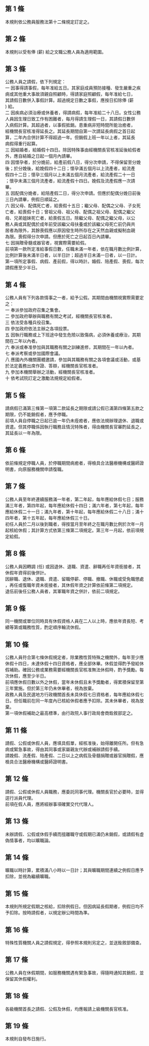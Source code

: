 第 1 條
-------
本規則依公務員服務法第十二條規定訂定之。

第 2 條
-------
本規則以受有俸 (薪) 給之文職公務人員為適用範圍。

第 3 條
-------
公務人員之請假，依下列規定：  
一  因事得請事假，每年准給五日。其家庭成員預防接種、發生嚴重之疾  
    病或其他重大事故須親自照顧時，得請家庭照顧假，每年准給七日，  
    其請假日數併入事假計算。超過規定日數之事假，應按日扣除俸 (薪  
    ) 給。  
二  因疾病必須治療或休養者，得請病假，每年准給二十八日。女性公務  
    人員因生理日致工作有困難者，每月得請生理假一日，其請假日數併  
    入病假計算。其超過者，以事假抵銷。患重病非短時間所能治癒者，  
    經機關長官核准得延長之。其延長期間自第一次請延長病假之首日起  
    算，二年內合併計算不得超過一年。但銷假上班一年以上者，其延長  
    病假得重行起算。  
三  因結婚者，給婚假十四日。除因特殊事由經機關長官核准延後給假者  
    外，應自結婚之日起一個月內請畢。  
四  因懷孕者，於分娩前，給產前假八日，得分次申請，不得保留至分娩  
    後；於分娩後，給娩假四十二日；懷孕滿五個月以上流產者，給流產  
    假四十二日；懷孕三個月以上未滿五個月流產者，給流產假二十一日  
    ；懷孕未滿三個月流產者，給流產假十四日。娩假及流產假應一次請  
    畢。  
五  因配偶分娩者，給陪產假二日，得分次申請。但應於配偶分娩日前後  
    三日內請畢，例假日順延之。  
六  因父母、配偶死亡者，給喪假十五日；繼父母、配偶之父母、子女死  
    亡者，給喪假十日；曾祖父母、祖父母、配偶之祖父母、配偶之繼父  
    母、兄弟姐妹死亡者，給喪假五日。除繼父母、配偶之繼父母，以公  
    務人員或其配偶於成年前受該繼父母扶養或於該繼父母死亡前仍與共  
    居者為限外，其餘喪假應以原因發生時所存在之天然血親或擬制血親  
    為限。喪假得分次申請。但應於死亡之日起百日內請畢。  
七  因捐贈骨髓或器官者，視實際需要給假。  
前項第一款所定准給事假日數，任職未滿一年者，依在職月數比例計算，  
比例計算後未滿半日者，以半日計；超過半日未滿一日者，以一日計。  
第一項所定事假、病假、產前假，得以時計。婚假、陪產假、喪假，每次  
請假應至少半日。

第 4 條
-------
公務人員有下列各款情事之一者，給予公假。其期間由機關視實際需要定  
之：  
一  奉派參加政府召集之集會。  
二  參加政府舉辦與職務有關之考試，經機關長官核准者。  
三  依法受各種兵役召集。  
四  參加政府依法主辦之各項投票。  
五  因執行職務或上下班途中發生危險以致傷病，必須休養或療治，其期  
    間在二年以內者。  
六  奉派或奉准參加與其職務有關之訓練進修，其期間在一年以內者。  
七  奉派考察或參加國際會議。  
八  應國內外機關團體邀請，參加與其職務有關之各項會議或活動，或基  
    於法定義務出席作證、答辯，經機關長官核准者。  
九  參加本機關舉辦之活動，經機關長官核准者。  
十  依考試院訂定之激勵法規規定給假者。

第 5 條
-------
請病假已滿第三條第一項第二款延長之期限或請公假已滿第四條第五款之  
期限，仍不能銷假者，應予停職。  
前項人員自停職之日起已逾一年仍未痊癒者，應依法規辦理退休、退職或  
資遣。但其停職係因執行職務且情況特殊者，得由機關長官審酌延長之，  
其延長以一年為限。

第 6 條
-------
依前條規定停職人員，於停職期間病癒者，得檢具合法醫療機構或醫師證  
明書，向原服務機關申請復職。

第 7 條
-------
公務人員至年終連續服務滿一年者，第二年起，每年應給休假七日；服務  
滿三年者，第四年起，每年應給休假十四日；滿六年者，第七年起，每年  
應給休假二十一日；滿九年者，第十年起，每年應給休假二十八日；滿十  
四年者，第十五年起，每年應給休假三十日。  
初任人員於二月以後到職者，得按當月至年終之在職月數比例於次年一月  
起核給休假；其計算方式依第三條第二項規定。第三年一月起，依前項規  
定給假。

第 8 條
-------
公務人員因轉調 (任) 或因退休、退職、資遣、辭職再任年資銜接者，其  
休假年資得前後併計。  
因辭職、退休、退職、資遣、留職停薪、停職、撤職、休職或受免職懲處  
，再任或復職年資未銜接者，其休假年資之計算依前條第二項規定。  
退伍前後任公務人員者，其軍職年資之併計，依前二項規定。

第 9 條
-------
同一機關或單位同時具有休假資格人員在二人以上時，應依年資長短、考  
績等第或職務性質，酌定順序輪流休假。

第 10 條
--------
公務人員符合第七條休假規定者，除業務性質特殊之機關外，每年至少應  
休假十四日，未達休假十四日資格者，應全部休畢。休假並得酌予發給休  
假補助。確因公務或業務需要經機關長官核准無法休假時，酌予獎勵。每  
次休假，應至少半日。  
前項應休假日數以外之休假，當年未休假且未予獎勵者，得累積保留至第  
三年實施。但於第三年仍未休畢者，視為放棄。  
政務人員及民選地方行政機關首長未具休假七日資格者，每年應給休假七  
日。但任職前在同一年度內已核給休假者應予扣除。其未休畢者，視為放  
棄。  
第一項休假補助之最高標準，由行政院人事行政局會商銓敘部定之。

第 11 條
--------
請假、公假或休假人員，應填具假單，經核准後，始得離開任所。但有急  
病或緊急事故，得由其同事或家屬親友代辦或補辦請假手續。  
請娩假、流產假、陪產假、二日以上之病假及骨髓捐贈或器官捐贈假，應  
檢具合法醫療機構或醫師證明書。

第 12 條
--------
請假、公假或休假人員職務，應委託同事代理。機關長官於必要時，並得  
逕行派員代理。  
前項在假人員，應將經辦事項確實交代代理人。

第 13 條
--------
未辦請假、公假或休假手續而擅離職守或假期已滿仍未銷假，或請假有虛  
偽情事者，均以曠職論。

第 14 條
--------
曠職以時計算，累積滿八小時以一日計；其與曠職期間連續之例假日應予  
扣除，並視為繼續曠職。

第 15 條
--------
本規則所規定假期之核給，扣除例假日。但因病延長假期者，例假日均不  
予扣除。按時請假者，以規定辦公時間為準。

第 16 條
--------
特殊性質機關人員之請假規定，得參照本規則另定之，並送銓敘部備查。

第 17 條
--------
公務人員在休假期間，如服務機關遇有緊急事故，得隨時通知其銷假，並  
保留其休假權利。

第 18 條
--------
各級機關首長之請假、公假及休假，均應報請上級機關長官核准。

第 19 條
--------
本規則自發布日施行。

